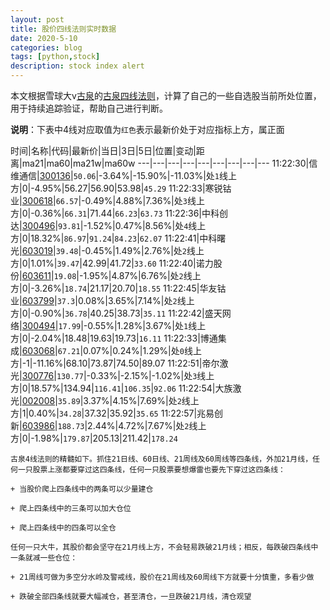 ```yaml
---
layout: post
title: 股价四线法则实时数据
date: 2020-5-10
categories: blog
tags: [python,stock]
description: stock index alert
---
```



本文根据雪球大v[古泉](https://xueqiu.com/u/7148646888)的[古泉四线法则](https://xueqiu.com/7148646888/130498192)，计算了自己的一些自选股当前所处位置，用于持续追踪验证，帮助自己进行判断。

**说明**：下表中4线对应取值为`红色`表示最新价处于对应指标上方，属正面

时间|名称|代码|最新价|当日|3日|5日|位置|变动|距离|ma21|ma60|ma21w|ma60w
---|---|---|---|---|---|---|---|---
11:22:30|信维通信|[300136](https://xueqiu.com/S/SZ300136)|`50.06`|-3.64%|-15.90%|-11.03%|处`1`线上方|0|-4.95%|56.27|56.90|53.98|`45.29`
11:22:33|寒锐钴业|[300618](https://xueqiu.com/S/SZ300618)|`66.57`|-0.49%|4.88%|7.36%|处`3`线上方|0|-0.36%|`66.31`|71.44|`66.23`|`63.73`
11:22:36|中科创达|[300496](https://xueqiu.com/S/SZ300496)|`93.81`|-1.52%|0.47%|8.56%|处`4`线上方|0|18.32%|`86.97`|`91.24`|`84.23`|`62.07`
11:22:41|中科曙光|[603019](https://xueqiu.com/S/SH603019)|`39.48`|-0.45%|1.49%|2.76%|处`2`线上方|0|1.01%|`39.47`|42.99|41.72|`33.60`
11:22:40|诺力股份|[603611](https://xueqiu.com/S/SH603611)|`19.08`|-1.95%|4.87%|6.76%|处`2`线上方|0|-3.26%|`18.74`|21.17|20.70|`18.55`
11:22:45|华友钴业|[603799](https://xueqiu.com/S/SH603799)|`37.3`|0.08%|3.65%|7.14%|处`2`线上方|0|-0.90%|`36.78`|40.25|38.73|`35.11`
11:22:42|盛天网络|[300494](https://xueqiu.com/S/SZ300494)|`17.99`|-0.55%|1.28%|3.67%|处`1`线上方|0|-2.04%|18.48|19.63|19.73|`16.11`
11:22:33|博通集成|[603068](https://xueqiu.com/S/SH603068)|`67.21`|0.07%|0.24%|1.29%|处`0`线上方|-1|-11.16%|68.10|73.87|74.50|89.07
11:22:51|帝尔激光|[300776](https://xueqiu.com/S/SZ300776)|`130.77`|-0.33%|-2.15%|-1.02%|处`3`线上方|0|18.57%|134.94|`116.41`|`106.35`|`92.06`
11:22:54|大族激光|[002008](https://xueqiu.com/S/SZ002008)|`35.89`|3.37%|4.15%|7.69%|处`2`线上方|1|0.40%|`34.28`|37.32|35.92|`35.65`
11:22:57|兆易创新|[603986](https://xueqiu.com/S/SH603986)|`188.73`|2.44%|4.72%|7.67%|处`2`线上方|0|-1.98%|`179.87`|205.13|211.42|`178.24`

```
古泉4线法则的精髓如下。抓住21日线、60日线、21周线及60周线等四条线，外加21月线，任何一只股票上涨都要穿过这四条线，任何一只股票要想爆雷也要先下穿过这四条线：

+ 当股价爬上四条线中的两条可以少量建仓

+ 爬上四条线中的三条可以加大仓位

+ 爬上四条线中的四条可以全仓

任何一只大牛，其股价都会坚守在21月线上方，不会轻易跌破21月线；相反，每跌破四条线中一条就减一些仓位：

+ 21周线可做为多空分水岭及警戒线，股价在21周线及60周线下方就要十分慎重，多看少做

+ 跌破全部四条线就要大幅减仓，甚至清仓，一旦跌破21月线，清仓观望
```